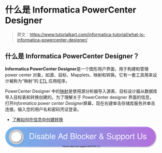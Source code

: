 # 什么是 Informatica PowerCenter Designer

> 原文：<https://www.tutorialkart.com/informatica-tutorial/what-is-informatica-powercenter-designer/>

## 什么是 Informatica PowerCenter Designer？

**Informatica PowerCenter Designer**是一个图形用户界面，用于构建和管理 power center 对象，如源、目标、Mapplets、映射和转换。它有一套工具用来设计被称为“映射”的 [ETL](https://www.tutorialkart.com/what-is-etl-extract-transform-load-etl-development/) 应用程序。

PowerCenter Designer 中的[映射](https://www.tutorialkart.com/mapping-architect-for-visio-informatica-tutorial/)是使用源分析器导入源表、目标设计器从数据库导入目标表和转换创建的。为了理解关于 PowerCenter designer 界面的信息，打开*Informatica power center Designer*屏幕，现在右键单击存储库服务并单击连接。输入您的用户名和密码凭证登录。

*   [了解如何在信息中创建转换](https://www.tutorialkart.com/create-rank-transformation-in-informatica-with-example/)

[![](img/925da31b32d6bc3827932f6c8afb11bb.png)](https://www.tutorialkart.com/)